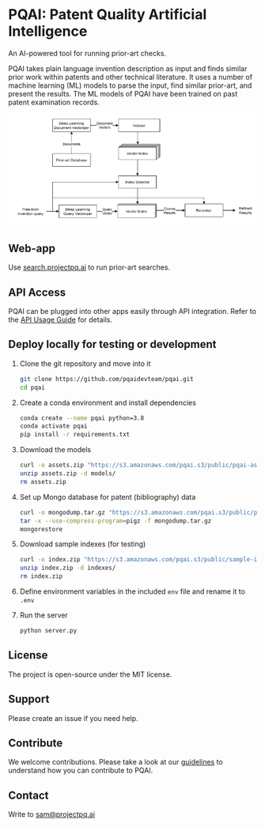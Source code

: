 # PQAI: Patent Quality Artificial Intelligence

An AI-powered tool for running prior-art checks.

PQAI takes plain language invention description as input and finds similar prior work within patents and other technical literature. It uses a number of machine learning (ML) models to parse the input, find similar prior-art, and present the results. The ML models of PQAI have been trained on past patent examination records.

![PQAI Architecture](docs/architecture.png)

## Web-app

Use [search.projectpq.ai](https://search.projectpq.ai) to run prior-art searches.

## API Access

PQAI can be plugged into other apps easily through API integration. Refer to the [API Usage Guide](docs/README-API.md) for details.

## Deploy locally for testing or development

1. Clone the git repository and move into it

   ```bash
   git clone https://github.com/pqaidevteam/pqai.git
   cd pqai
   ```

2. Create a conda environment and install dependencies

   ```bash
   conda create --name pqai python=3.8
   conda activate pqai
   pip install -r requirements.txt
   ```

3. Download the models

   ```bash
   curl -o assets.zip "https://s3.amazonaws.com/pqai.s3/public/pqai-assets-latest.zip"
   unzip assets.zip -d models/
   rm assets.zip
   ```

4. Set up Mongo database for patent (bibliography) data

   ```bash
   curl -o mongodump.tar.gz "https://s3.amazonaws.com/pqai.s3/public/pqai-mongo-dump.tar.gz"
   tar -x --use-compress-program=pigz -f mongodump.tar.gz
   mongorestore
   ```

5. Download sample indexes (for testing)

   ```bash
   curl -o index.zip "https://s3.amazonaws.com/pqai.s3/public/sample-index.zip"
   unzip index.zip -d indexes/
   rm index.zip
   ```

6. Define environment variables in the included `env` file and rename it to `.env`

7. Run the server

   ```bash
   python server.py
   ```

## License

The project is open-source under the MIT license.

## Support

Please create an issue if you need help.

## Contribute

We welcome contributions. Please take a look at our [guidelines](./CONTRIBUTING.md) to understand how you can contribute to PQAI.

## Contact

Write to [sam@projectpq.ai](sam@projectpq.ai)
